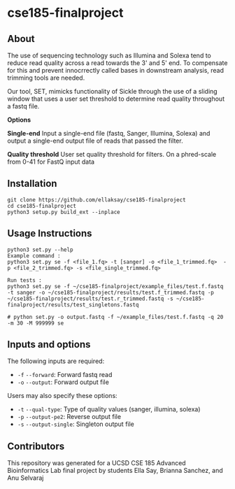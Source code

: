 # cse185-finalproject


## About

The use of sequencing technology such as Illumina and Solexa tend to reduce read quality across a read towards the 3' and 5' end. To compensate for this and prevent innocrrectly called bases in downstream analysis, read trimming tools are needed. 

Our tool, SET, mimicks functionality of Sickle through the use of a sliding window that uses a user set threshold to determine read quality throughout a fastq file. 

**Options**

**Single-end**
Input a single-end file (fastq, Sanger, Illumina, Solexa) and output a single-end output file of reads that passed the filter.

**Quality threshold**
User set quality threshold for filters. On a phred-scale from 0-41 for FastQ input data

## Installation
```
git clone https://github.com/ellaksay/cse185-finalproject
cd cse185-finalproject
python3 setup.py build_ext --inplace
```
## Usage Instructions
```
python3 set.py --help
Example command :
python3 set.py se -f <file_1.fq> -t [sanger] -o <file_1_trimmed.fq>  -p <file_2_trimmed.fq> -s <file_single_trimmed.fq>

Run tests : 
python3 set.py se -f ~/cse185-finalproject/example_files/test.f.fastq -t sanger -o ~/cse185-finalproject/results/test.f_trimmed.fastq -p ~/cse185-finalproject/results/test.r_trimmed.fastq -s ~/cse185-finalproject/results/test_singletons.fastq

# python set.py -o output.fastq -f ~/example_files/test.f.fastq -q 20 -m 30 -M 999999 se

```

## Inputs and options
The following inputs are required:
- ```-f``` ```--forward```: Forward fastq read
- ```-o``` ```--output```: Forward output file

Users may also specify these options:
- ```-t``` ```--qual-type```: Type of quality values (sanger, illumina, solexa)
- ```-p``` ```--output-pe2```: Reverse output file
- ```-s``` ```--output-single```: Singleton output file

## Contributors
This repository was generated for a UCSD CSE 185 Advanced Bioinformatics Lab final project by students Ella Say, Brianna Sanchez, and Anu Selvaraj




